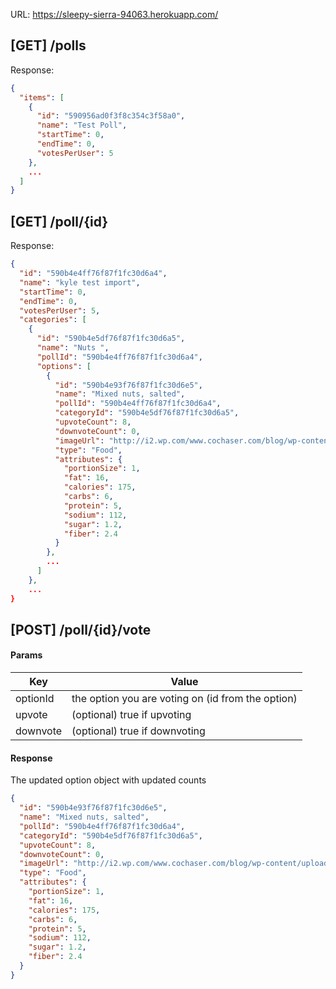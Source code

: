 URL: https://sleepy-sierra-94063.herokuapp.com/

## [GET] /polls

Response:
```json
{
  "items": [
    {
      "id": "590956ad0f3f8c354c3f58a0",
      "name": "Test Poll",
      "startTime": 0,
      "endTime": 0,
      "votesPerUser": 5
    },
    ...
  ]
}
```

## [GET] /poll/{id}

Response:
```json
{
  "id": "590b4e4ff76f87f1fc30d6a4",
  "name": "kyle test import",
  "startTime": 0,
  "endTime": 0,
  "votesPerUser": 5,
  "categories": [
    {
      "id": "590b4e5df76f87f1fc30d6a5",
      "name": "Nuts ",
      "pollId": "590b4e4ff76f87f1fc30d6a4",
      "options": [
        {
          "id": "590b4e93f76f87f1fc30d6e5",
          "name": "Mixed nuts, salted",
          "pollId": "590b4e4ff76f87f1fc30d6a4",
          "categoryId": "590b4e5df76f87f1fc30d6a5",
          "upvoteCount": 8,
          "downvoteCount": 0,
          "imageUrl": "http://i2.wp.com/www.cochaser.com/blog/wp-content/uploads/2016/08/Costco-957330-Kirkland-Signature-Snacking-Nuts-Variety.jpg?resize=350%2C200",
          "type": "Food",
          "attributes": {
            "portionSize": 1,
            "fat": 16,
            "calories": 175,
            "carbs": 6,
            "protein": 5,
            "sodium": 112,
            "sugar": 1.2,
            "fiber": 2.4
          }
        },
        ...
      ]
    },
    ...
}
```

## [POST] /poll/{id}/vote

#### Params
| Key | Value |
|-----|-------|
| optionId | the option you are voting on (id from the option) |
| upvote | (optional) true if upvoting |
| downvote | (optional) true if downvoting |

#### Response
The updated option object with updated counts

```json
{
  "id": "590b4e93f76f87f1fc30d6e5",
  "name": "Mixed nuts, salted",
  "pollId": "590b4e4ff76f87f1fc30d6a4",
  "categoryId": "590b4e5df76f87f1fc30d6a5",
  "upvoteCount": 8,
  "downvoteCount": 0,
  "imageUrl": "http://i2.wp.com/www.cochaser.com/blog/wp-content/uploads/2016/08/Costco-957330-Kirkland-Signature-Snacking-Nuts-Variety.jpg?resize=350%2C200",
  "type": "Food",
  "attributes": {
    "portionSize": 1,
    "fat": 16,
    "calories": 175,
    "carbs": 6,
    "protein": 5,
    "sodium": 112,
    "sugar": 1.2,
    "fiber": 2.4
  }
}
```
